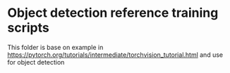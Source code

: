 # Object detection reference training scripts

This folder is base on example in https://pytorch.org/tutorials/intermediate/torchvision_tutorial.html 
and use for object detection